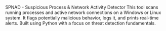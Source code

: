 SPNAD - Suspicious Process & Network Activity Detector
This tool scans running processes and active network connections on a Windows or Linux system. It flags potentially malicious behavior, logs it, and prints real-time alerts.
Built using Python with a focus on threat detection fundamentals.

